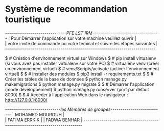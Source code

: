 # Système de recommandation touristique

*-------------------------------PFE LST IRM----------------------------------*
 | Pour Démarrer l'application sur votre machine veuillez ouvrir            |     
 | votre invite de commande ou votre teminal et suivre les étapes suivantes  |
*----------------------------------------------------------------------------*

$ # Création d'environnement virtuel sur Windows
$ # pip install virtualenv (si vous avez pas installer virtualenv sur votre PC)
$ # virtualenv venv    (créer un environnement virtuel)
$ # venv/Scripts/activate (activer l'environnement virtuel)
$
$ # Installer des modules 
$ pip3 install -r requirements.txt 
$
$ # Créer les tables de la base de données
$ python manage.py makemigrations
$ python manage.py migrate
$
$ # Démarrer l'application (mode développement)
$ python manage.py runserver <votre port> (port par défaut 8000)
$
$ # Accéder à l'application Web dans le navigateur : http://127.0.0.1:8000/

*----------------------------les Membres de groupes---------------------------*
 |  MOHAMED MOUROUH                                                          |               
 |  FATIMA ERRKIK                                                            |
 |  FADWA BENHAR                                                             |
*-----------------------------------------------------------------------------*
